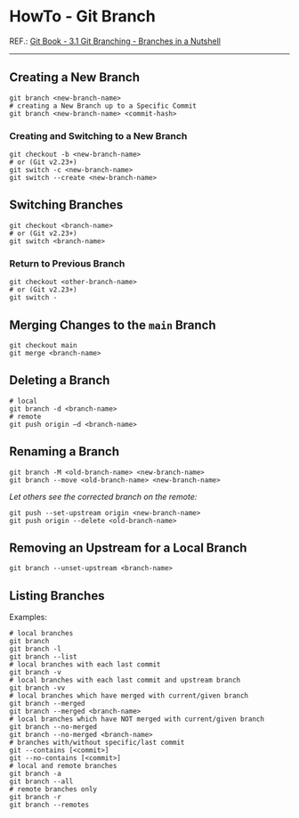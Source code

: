 # HowTo - Git Branch

REF.: [Git Book - 3.1 Git Branching - Branches in a Nutshell](http://book.git-scm.com/book/en/v2/Git-Branching-Branches-in-a-Nutshell#ch03-git-branching)

----

## Creating a New Branch

```shell
git branch <new-branch-name>
# creating a New Branch up to a Specific Commit
git branch <new-branch-name> <commit-hash>
```

### Creating and Switching to a New Branch

```shell
git checkout -b <new-branch-name>
# or (Git v2.23+)
git switch -c <new-branch-name>
git switch --create <new-branch-name>
```

## Switching Branches

```shell
git checkout <branch-name>
# or (Git v2.23+)
git switch <branch-name>
```

### Return to Previous Branch

```shell
git checkout <other-branch-name>
# or (Git v2.23+)
git switch -
```

## Merging Changes to the `main` Branch

```shell
git checkout main
git merge <branch-name>
```

## Deleting a Branch

```shell
# local
git branch -d <branch-name>
# remote
git push origin –d <branch-name>
```

## Renaming a Branch

```shell
git branch -M <old-branch-name> <new-branch-name>
git branch --move <old-branch-name> <new-branch-name>
```

_Let others see the corrected branch on the remote:_

```shell
git push --set-upstream origin <new-branch-name>
git push origin --delete <old-branch-name>
```

## Removing an Upstream for a Local Branch

```shell
git branch --unset-upstream <branch-name>
```

## Listing Branches

Examples:

```shell
# local branches
git branch
git branch -l
git branch --list
# local branches with each last commit
git branch -v
# local branches with each last commit and upstream branch
git branch -vv
# local branches which have merged with current/given branch
git branch --merged
git branch --merged <branch-name>
# local branches which have NOT merged with current/given branch
git branch --no-merged
git branch --no-merged <branch-name>
# branches with/without specific/last commit
git --contains [<commit>]
git --no-contains [<commit>]
# local and remote branches
git branch -a
git branch --all
# remote branches only
git branch -r
git branch --remotes

```
